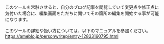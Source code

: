 このツールを常駐させると、自分のブログ記事を閲覧していて変更点や修正点に気付いた場合に、編集画面をただちに開いてその箇所の編集を開始する事が可能になります。<br>
<br>
このツールの詳細や扱い方については、以下のマニュアルを参照ください。<br>
https://ameblo.jp/personwritep/entry-12833160795.html

